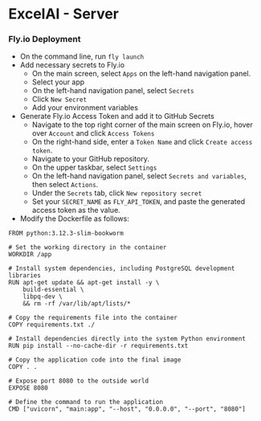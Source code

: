 # ExcelAI - Server 

### Fly.io Deployment
- On the command line, run `fly launch`
- Add necessary secrets to Fly.io 
  - On the main screen, select `Apps` on the left-hand navigation panel.
  - Select your app 
  - On the left-hand navigation panel, select `Secrets` 
  - Click `New Secret`
  - Add your environment variables 
- Generate Fly.io Access Token and add it to GitHub Secrets
  - Navigate to the top right corner of the main screen on Fly.io, hover over `Account` and click `Access Tokens`
  - On the right-hand side, enter a `Token Name` and click `Create access token`. 
  - Navigate to your GitHub repository. 
  - On the upper taskbar, select `Settings`
  - On the left-hand navigation panel, select `Secrets and variables`, then select `Actions`.
  - Under the `Secrets` tab, click `New repository secret`
  - Set your `SECRET_NAME` as `FLY_API_TOKEN`, and paste the generated access token as the value.
- Modify the Dockerfile as follows:
```Dockerfile# Use the official Python image as a base
FROM python:3.12.3-slim-bookworm

# Set the working directory in the container
WORKDIR /app

# Install system dependencies, including PostgreSQL development libraries
RUN apt-get update && apt-get install -y \
    build-essential \
    libpq-dev \
    && rm -rf /var/lib/apt/lists/*

# Copy the requirements file into the container
COPY requirements.txt ./

# Install dependencies directly into the system Python environment
RUN pip install --no-cache-dir -r requirements.txt

# Copy the application code into the final image
COPY . .

# Expose port 8080 to the outside world
EXPOSE 8080

# Define the command to run the application
CMD ["uvicorn", "main:app", "--host", "0.0.0.0", "--port", "8080"]
```
